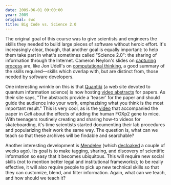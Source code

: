 ```yaml
---
date: 2009-06-01 09:00:00
year: 2009
original: swc
title: Big Code vs. Science 2.0
---
```

<p>The original goal of this course was to give scientists and engineers the skills they needed to build large pieces of software without heroic effort. It's increasingly clear, though, that another goal is equally important: to help them take part in what's sometimes called "Science 2.0": the sharing of information through the Internet. Cameron Neylon's slides on <a href="http://www.slideshare.net/CameronNeylon/capturing-process">capturing process</a> are, like Jon Udell's on <a href="http://www.slideshare.net/judell/computational-thinking">computational thinking</a>, a good summary of the skills required&mdash;skills which overlap with, but are distinct from, those needed by software developers.</p>
<p>One interesting wrinkle on this is that <a href="http://www.quantiki.org/">Quantiki</a> (a web site devoted to quantum information science) is now hosting <a href="http://www.quantiki.org/video_abstracts">video abstracts</a> for papers. As their site says, "The abstracts provide a 'teaser' for the paper and should guide the audience into your work, emphazising what you think is the most important result." This is very cool, as is the <a href="http://download.cell.com/mmcs/journals/0092-8674/PIIS009286740900378X.mmc2.mov">video</a> that accompanied the paper in <em>Cell</em> about the effects of adding the human FOXp2 gene to mice. With teenagers routinely creating and sharing how-to videos for skateboarding, it's time scientists started documenting their lab procedures and popularizing their work the same way. The question is, what can we teach so that these archives will be findable and searchable?</p>
<p>Another interesting development is <a href="http://www.mendeley.com/">Mendeley</a> (which <a href="http://uk.techcrunch.com/2009/05/12/mendeleys-klingon-battle-cruiser-de-cloaks-in-london-with-the-lastfm-for-academia/">decloaked</a> a couple of weeks ago). Its goal is to make tagging, sharing, and discovery of scientific information so easy that it becomes ubiquitous. This will require new social skills (not to mention better legal and institutional frameworks); to be really effective, it will also require people to pick up new technical skills so that they can customize, blend, and filter information. Again, what can we teach, and how should we teach it?</p>

